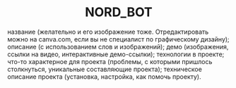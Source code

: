 <h1 align="center">NORD_BOT</h1>


название (желательно и его изображение тоже. Отредактировать можно на canva.com, если вы не специалист по графическому дизайну);
описание (с использованием слов и изображений);
демо (изображения, ссылки на видео, интерактивные демо-ссылки);
технологии в проекте;
что-то характерное для проекта (проблемы, с которыми пришлось столкнуться, уникальные составляющие проекта);
техническое описание проекта (установка, настройка, как помочь проекту).